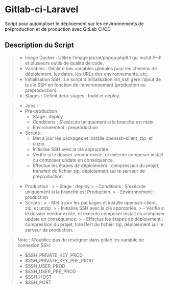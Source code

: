 # Gitlab-ci-Laravel
Script pour automatiser le déploiement sur les environnements de préproduction et de production avec GitLab CI/CD.

## Description du Script

> - Image Docker : Utilise l'image jakzal/phpqa:php8.1 qui inclut PHP et plusieurs outils de qualité de code.
> - Variables : Déclare des variables globales pour les chemins de déploiement, les dates, les URLs des environnements, etc.
> - Initialisation SSH : Le script d'initialisation init_ssh gère l'ajout de la clé SSH en fonction de l'environnement (production ou preproduction).
> - Stages : Définit deux stages : build et deploy.

> - Jobs :
  > - Pre-production :
  >     - Stage : deploy
  >     - Conditions : S'exécute uniquement si la branche est main.
  >     - Environnement : preproduction
  > - Scripts :
  >     - Met à jour les packages et installe openssh-client, zip, et unzip.
  >     - Initialise SSH avec la clé appropriée.
  >     - Vérifie si le dossier vendor existe, et exécute composer install ou composer update en conséquence.
  >     - Effectue les étapes de déploiement : compression du projet, transfert du fichier zip, déploiement sur le serveur de préproduction.

  > - Production :
    >   - Stage : deploy
    >   - Conditions : S'exécute uniquement si la branche est Production.
    >   - Environnement : production
  > - Scripts :
    >   - Met à jour les packages et installe openssh-client, zip, et unzip.
    >   - Initialise SSH avec la clé appropriée.
    >   - Vérifie si le dossier vendor existe, et exécute composer install ou composer update en conséquence.
    >   - Effectue les étapes de déploiement : compression du projet, transfert du fichier zip, déploiement sur le serveur de production.

> Note : N'oubliez pas de reseigner dans gitlab les variable de connexion SSH:
  > - $SSH_PRIVATE_KEY_PROD
  > - $SSH_PRIVATE_KEY_PRE_PROD
  > - $SSH_USER_PROD
  > - $SSH_USER_PRE_PROD
  > - $SSH_HOST
  > - $SSH_PORT
